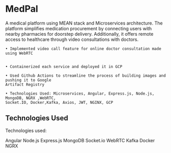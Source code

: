 # MedPal

A medical platform using MEAN stack and Microservices architecture. The platform simplifies
medication procurement by connecting users with nearby pharmacies for doorstep delivery. Additionally,
it offers remote access to healthcare through video consultations with doctors.

    • Implemented video call feature for online doctor consultation made using WebRTC

    
    • Containerized each service and deployed it in GCP
    
    • Used Github Actions to streamline the process of building images and pushing it to Google
    Artifact Registry
    
    • Technologies Used: Microservices, Angular, Express.js, Node.js, MongoDB, NGRX ,WebRTC,    
    Socket.IO, Docker,Kafka, Axios, JWT, NGINX, GCP

## Technologies Used

Technologies used: 

Angular <i class="fab fa-angular" style="color: red; font-size: 20px;"></i> 
Node.js <i class="fab fa-node-js" style="color: green; font-size: 20px;"></i> 
Express.js <i class="fab fa-node-js" style="color: green; font-size: 20px;"></i> 
MongoDB <i class="fab fa-envira" style="color: green; font-size: 20px;"></i> 
Socket.io <i class="fab fa-node-js" style="color: green; font-size: 20px;"></i> 
WebRTC <i class="fab fa-webrtc" style="color: blue; font-size: 20px;"></i> 
Kafka <i class="fab fa-kafka" style="color: black; font-size: 20px;"></i> 
Docker <i class="fab fa-docker" style="color: blue; font-size: 20px;"></i> 
NGRX <i class="fab fa-angular" style="color: red; font-size: 20px;"></i>


